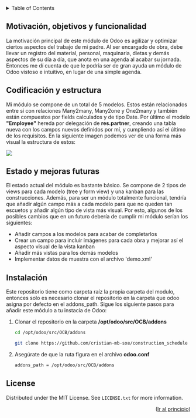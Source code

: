 <div id="top"></div>
<!-- TABLE OF CONTENTS -->
<details>
  <summary>Table of Contents</summary>
  <ol>
    <li><a href="#motivación,-objetivos-y-funcionalidad">Motivación, objetivos y funcionalidad</a></li>
    <li><a href="#roadmap">Codificación y estructura</a></li>
    <li><a href="#contributing">Estado y mejoras futuras</a></li>
    <li><a href="#contact">Instalación</a></li>
    <li><a href="#license">License</a></li>
  </ol>
</details>



## Motivación, objetivos y funcionalidad

La motivación principal de este módulo de Odoo es agilizar y optimizar ciertos aspectos del trabajo de mi padre. Al ser encargado de obra, debe llevar un registro del material, personal, maquinaria, dietas y demás aspectos de su día a día, que anota en una agenda al acabar su jornada. Entonces me dí cuenta de que le podría ser de gran ayuda un módulo de Odoo vistoso e intuitivo, en lugar de una simple agenda. 



## Codificación y estructura

Mi módulo se compone de un total de 5 modelos. Estos están relacionados entre sí con relaciones Many2many, Many2one y One2many y también están compuestos por fields calculados y de tipo Date. Por último el modelo **"Employee"** hereda por delegación de **res.partner**, creando una tabla nueva con los campos nuevos definidos por mí, y cumpliendo así el último de los requisitos. En la siguiente imagen podemos ver de una forma más visual la estructura de estos:


<img src="https://user-images.githubusercontent.com/100152588/159136873-352c649e-fec5-44ad-a677-bf1bb6b4a79b.png"/>




## Estado y mejoras futuras

El estado actual del módulo es bastante básico. Se compone de 2 tipos de views para cada modelo (tree y form view) y una kanban para las construcciones. Además, para ser un módulo totalmente funcional, tendría que añadir algún campo más a cada modelo para que no queden tan escuetos y añadir algún tipo de vista más visual. Por esto, algunos de los posibles cambios que en un futuro debería de cumplir mi módulo serían los siguientes: 

  * Añadir campos a los modelos para acabar de completarlos
  * Crear un campo para incluír imágenes para cada obra y mejorar así el aspecto visual de la vista kanban
  * Añadir más vistas para los demás modelos
  * Implementar datos de muestra con el archivo 'demo.xml'
  


## Instalación

Este repositorio tiene como carpeta raíz la propia carpeta del modulo, entonces solo es necesario clonar el repositorio en la carpeta que odoo asigna por defecto en el addons_path. Sigue los siguiente pasos para añadir este módulo a tu instacia de Odoo:

1. Clonar el repositorio en la carpeta **/opt/odoo/src/OCB/addons** 
   ```sh
   cd /opt/odoo/src/OCB/addons
   
   git clone https://github.com/cristian-mb-sxe/construction_schedule
   ```
2. Asegúrate de que la ruta figura en el archivo **odoo.conf**
   ```sh
   addons_path = /opt/odoo/src/OCB/addons
   ```
   
   
## License

Distributed under the MIT License. See `LICENSE.txt` for more information.

<p align="right">(<a href="#top">Ir al principio</a>)</p>


